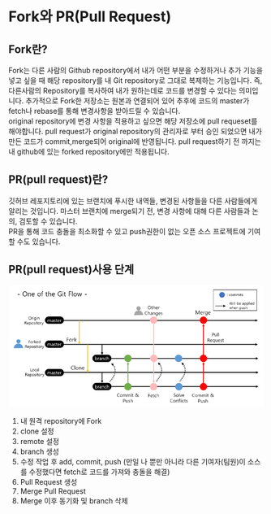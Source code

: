 # **Fork와 PR(Pull Request)**

## **Fork란?**
Fork는 다른 사람의 Github repository에서 내가 어떤 부분을 수정하거나 추가 기능을 넣고 싶을 때 해당 repository를 내 Git repository로 그대로 복제하는 기능입니다.
즉, 다른사람의 Repository를 복사하여 내가 원하는데로 코드를 변경할 수 있다는 의미입니다.
추가적으로 Fork한 저장소는 원본과 연결되어 있어 추후에 코드의 master가 fetch나 rebase를 통해 변경사항을 받아드릴 수 있습니다.  
original repository에 변경 사항을 적용하고 싶으면 해당 저장소에 pull requeset를 해야합니다.
pull request가 original repository의 관리자로 부터 승인 되었으면 내가 만든 코드가 commit,merge되어 original에 반영됩니다.
pull request하기 전 까지는 내 github에 있는 forked repository에만 적용됩니다.

## **PR(pull request)란?**
깃허브 레포지토리에 있는 브랜치에 푸시한 내역들, 변경된 사항들을 다른 사람들에게 알리는 것입니다.
마스터 브랜치에 merge되기 전, 변경 사항에 대해 다른 사람들과 논의, 검토할 수 있습니다.  
PR을 통해 코드 충돌을 최소화할 수 있고 push권한이 없는 오픈 소스 프로젝트에 기여할 수도 있습니다.  

## **PR(pull request)사용 단계**
![git flow](./image/git%20_flow.png)
1. 내 원격 repository에 Fork
2. clone 설정
3. remote 설정
4. branch 생성
5. 수정 작업 후 add, commit, push (만일 나 뿐만 아니라 다른 기여자(팀원)이 소스를 수정했다면 fetch로 코드를 가져와 충돌을 해결)
6. Pull Request 생성
7. Merge Pull Request
8. Merge 이후 동기화 및 branch 삭제
